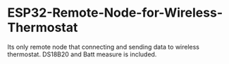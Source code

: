# ESP32-Remote-Node-for-Wireless-Thermostat
Its only remote node that connecting and sending data to wireless thermostat. DS18B20 and Batt measure is included.
